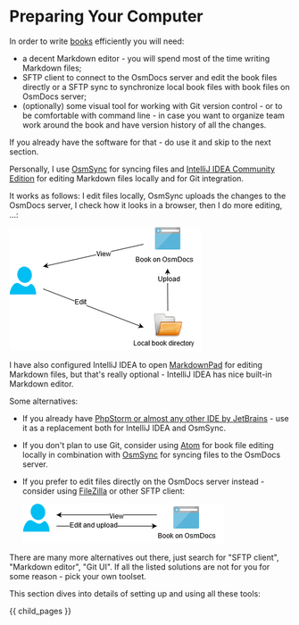 # Preparing Your Computer

In order to write [books](creating-and-editing-books.html) efficiently you will need:

* a decent Markdown editor - you will spend most of the time writing Markdown files;
* SFTP client to connect to the OsmDocs server and edit the book files directly or a SFTP sync to synchronize local book files with book files on OsmDocs server;
* (optionally) some visual tool for working with Git version control - or to be comfortable with command line - in case you want to organize team work around the book and have  version history of all the changes.

If you already have the software for that - do use it and skip to the next section.  

Personally, I use [OsmSync](preparing-your-computer/osmsync.html) for syncing files and [IntelliJ IDEA Community Edition](preparing-your-computer/intellij-idea.html) for editing Markdown files locally and for Git integration. 

It works as follows: I edit files locally, OsmSync uploads the changes to the OsmDocs server, I check how it looks in a browser, then I do more editing, ...:

![Editing in local directory](preparing-your-computer/editing-in-local-directory.png)
 

I have also configured IntelliJ IDEA to open [MarkdownPad](http://www.markdownpad.com/) for editing Markdown files, but that's really optional - IntelliJ IDEA has nice built-in Markdown editor.

Some alternatives:

* If you already have [PhpStorm or almost any other IDE by JetBrains](preparing-your-computer/phpstorm-or-other-jetbrains-ide.html) - use it as a replacement both for IntelliJ IDEA and OsmSync.
* If you don't plan to use Git, consider using [Atom](preparing-your-computer/atom.html) for book file editing locally in combination with [OsmSync](preparing-your-computer/osmsync.html) for syncing files to the OsmDocs server. 
* If you prefer to edit files directly on the OsmDocs server instead - consider using [FileZilla](preparing-your-computer/filezilla.html) or other SFTP client:

    ![Editing on server](preparing-your-computer/editing-on-server.png)

There are many more alternatives out there, just search for "SFTP client", "Markdown editor", "Git UI". If all the listed solutions are not for you for some reason - pick your own toolset.  

This section dives into details of setting up and using all these tools:

{{ child_pages }}